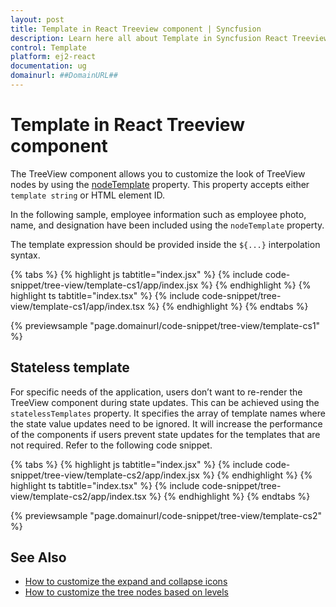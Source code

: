 ```yaml
---
layout: post
title: Template in React Treeview component | Syncfusion
description: Learn here all about Template in Syncfusion React Treeview component of Syncfusion Essential JS 2 and more.
control: Template 
platform: ej2-react
documentation: ug
domainurl: ##DomainURL##
---
```


# Template in React Treeview component

The TreeView component allows you to customize the look of TreeView nodes by using the [nodeTemplate](https://ej2.syncfusion.com/react/documentation/api/treeview#nodetemplate) property. This property accepts either `template string` or HTML element ID.

In the following sample, employee information such as employee photo, name, and designation have been included using the `nodeTemplate` property.

The template expression should be provided inside the `${...}` interpolation syntax.

{% tabs %}
{% highlight js tabtitle="index.jsx" %}
{% include code-snippet/tree-view/template-cs1/app/index.jsx %}
{% endhighlight %}
{% highlight ts tabtitle="index.tsx" %}
{% include code-snippet/tree-view/template-cs1/app/index.tsx %}
{% endhighlight %}
{% endtabs %}

 {% previewsample "page.domainurl/code-snippet/tree-view/template-cs1" %}

 ## Stateless template

For specific needs of the application, users don’t want to re-render the TreeView component during state updates. This can be achieved using the `statelessTemplates` property. It specifies the array of template names where the state value updates need to be ignored. It will increase the performance of the components if users prevent state updates for the templates that are not required. Refer to the following code snippet.

{% tabs %}
{% highlight js tabtitle="index.jsx" %}
{% include code-snippet/tree-view/template-cs2/app/index.jsx %}
{% endhighlight %}
{% highlight ts tabtitle="index.tsx" %}
{% include code-snippet/tree-view/template-cs2/app/index.tsx %}
{% endhighlight %}
{% endtabs %}

 {% previewsample "page.domainurl/code-snippet/tree-view/template-cs2" %}

## See Also

* [How to customize the expand and collapse icons](./how-to/customize-the-expand-and-collapse-icons)
* [How to customize the tree nodes based on levels](./how-to/customize-the-tree-nodes-based-on-levels)